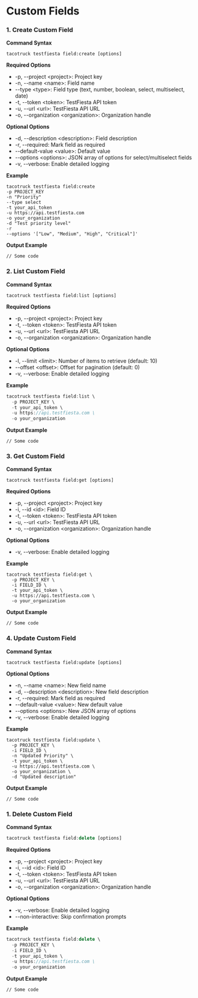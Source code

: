 # Custom Fields

### 1. Create Custom Field

**Command Syntax**

```
tacotruck testfiesta field:create [options]
```

**Required Options**

* -p, --project \<project>: Project key
* -n, --name \<name>: Field name
* \--type \<type>: Field type (text, number, boolean, select, multiselect, date)
* -t, --token \<token>: TestFiesta API token
* -u, --url \<url>: TestFiesta API URL
* -o, --organization \<organization>: Organization handle

**Optional Options**

* -d, --description \<description>: Field description
* -r, --required: Mark field as required
* \--default-value \<value>: Default value
* \--options \<options>: JSON array of options for select/multiselect fields
* -v, --verbose: Enable detailed logging

**Example**

```
tacotruck testfiesta field:create
-p PROJECT_KEY
-n "Priority"
--type select
-t your_api_token
-u https://api.testfiesta.com
-o your_organization
-d "Test priority level"
-r
--options '["Low", "Medium", "High", "Critical"]'
```

**Output Example**

```
// Some code
```

### 2. List Custom Field

**Command Syntax**

```
tacotruck testfiesta field:list [options]
```

**Required Options**

* -p, --project \<project>: Project key
* -t, --token \<token>: TestFiesta API token
* -u, --url \<url>: TestFiesta API URL
* -o, --organization \<organization>: Organization handle

**Optional Options**

* -l, --limit \<limit>: Number of items to retrieve (default: 10)
* \--offset \<offset>: Offset for pagination (default: 0)
* -v, --verbose: Enable detailed logging

**Example**

```javascript
tacotruck testfiesta field:list \
  -p PROJECT_KEY \
  -t your_api_token \
  -u https://api.testfiesta.com \
  -o your_organization
```

**Output Example**

```
// Some code
```

### 3. Get Custom Field

**Command Syntax**

```
tacotruck testfiesta field:get [options]
```

**Required Options**

* -p, --project \<project>: Project key
* -i, --id \<id>: Field ID
* -t, --token \<token>: TestFiesta API token
* -u, --url \<url>: TestFiesta API URL
* -o, --organization \<organization>: Organization handle

**Optional Options**

* -v, --verbose: Enable detailed logging

**Example**

```
tacotruck testfiesta field:get \
  -p PROJECT_KEY \
  -i FIELD_ID \
  -t your_api_token \
  -u https://api.testfiesta.com \
  -o your_organization
```

**Output Example**

```
// Some code
```

### 4. Update Custom Field

**Command Syntax**

```
tacotruck testfiesta field:update [options]
```

**Optional Options**

* -n, --name \<name>: New field name
* -d, --description \<description>: New field description
* -r, --required: Mark field as required
* \--default-value \<value>: New default value
* \--options \<options>: New JSON array of options
* -v, --verbose: Enable detailed logging

**Example**

```
tacotruck testfiesta field:update \
  -p PROJECT_KEY \
  -i FIELD_ID \
  -n "Updated Priority" \
  -t your_api_token \
  -u https://api.testfiesta.com \
  -o your_organization \
  -d "Updated description"
```

**Output Example**

```
// Some code
```

### 1. Delete Custom Field

**Command Syntax**

```javascript
tacotruck testfiesta field:delete [options]
```

**Required Options**

* -p, --project \<project>: Project key
* -i, --id \<id>: Field ID
* -t, --token \<token>: TestFiesta API token
* -u, --url \<url>: TestFiesta API URL
* -o, --organization \<organization>: Organization handle

**Optional Options**

* -v, --verbose: Enable detailed logging
* \--non-interactive: Skip confirmation prompts

**Example**

```javascript
tacotruck testfiesta field:delete \
  -p PROJECT_KEY \
  -i FIELD_ID \
  -t your_api_token \
  -u https://api.testfiesta.com \
  -o your_organization
```

**Output Example**

```
// Some code
```
